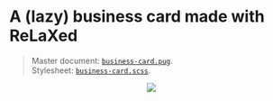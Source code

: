 # A (lazy) business card made with ReLaXed

> Master document: [``business-card.pug``](https://github.com/RelaxedJS/ReLaXed-examples/blob/master/examples/business-card/business-card.pug). <br/>
Stylesheet: [``business-card.scss``](https://github.com/RelaxedJS/ReLaXed-examples/blob/master/examples/business-card/business-card.scss).

<p align=center><img src="https://github.com/RelaxedJS/ReLaXed-examples/raw/master/examples/business-card/businesscard_screenshot.png"/></p>
